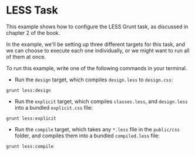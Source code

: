 # LESS Task

This example shows how to configure the LESS Grunt task, as discussed in chapter 2 of the book.

In the example, we'll be setting up three different targets for this task, and we can choose to execute each one individually, or we might want to run all of them at once.

To run this example, write one of the following commands in your terminal.

- Run the `design` target, which compiles `design.less` to `design.css`:

```shell
grunt less:design
```

- Run the `explicit` target, which compiles `classes.less`, and `design.less` into a bundled `explicit.css` file:

```shell
grunt less:explicit
```

- Run the `compile` target, which takes any `*.less` file in the `public/css` folder, and compiles them into a bundled `compiled.less` file:

```shell
grunt less:compile
```
